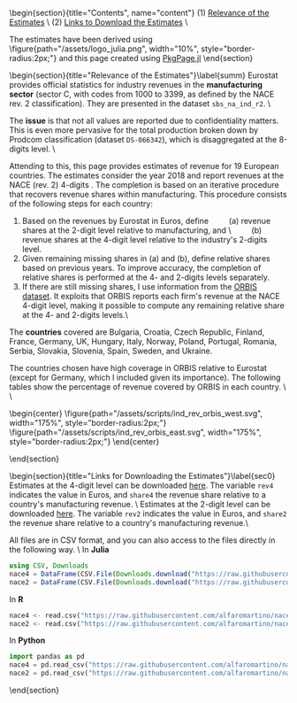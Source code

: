 <!-- =============================
     ABOUT
    ============================== -->
\begin{section}{title="Contents", name="content"}
(1) [Relevance of the Estimates](#summ) \\
(2) [Links to Download the Estimates](#sec0) \\

The estimates have been derived using \figure{path="/assets/logo_julia.png", width="10%", style="border-radius:2px;"}
and this page created using [PkgPage.jl](https://github.com/tlienart/PkgPage.jl)
\end{section}

<!-- ==============================
     SUMMARY
     ============================== -->
\begin{section}{title="Relevance of the Estimates"}\label{summ}
Eurostat provides official statistics for industry revenues in the **manufacturing sector** (sector C, with codes from 1000 to 3399, as defined by the NACE rev. 2 classification). They are presented in the dataset `sbs_na_ind_r2`. \\

The **issue** is that not all values are reported due to confidentiality matters. This is even more pervasive for the total production broken down by Prodcom classification (dataset `DS-066342`), which is disaggregated at the 8-digits level. \\

Attending to this, this page provides estimates of revenue for 19 European countries. The estimates consider the year 2018 and report revenues at the NACE (rev. 2) 4-digits . The completion is based on an iterative procedure that recovers revenue shares within manufacturing. This procedure consists of the following steps for each country:
1. Based on the revenues by Eurostat in Euros, define
	&ensp; &ensp; &ensp; (a) revenue shares at the 2-digit level relative to manufacturing, and \\
	&ensp; &ensp; &ensp; (b) revenue shares at the 4-digit level relative to the industry's 2-digits level.
2. Given remaining missing shares in (a) and (b), define relative shares based on previous years. To improve accuracy, the completion of relative shares is performed at the 4- and 2-digits levels separately.
1. If there are still missing shares, I use information from the [ORBIS dataset](https://www.bvdinfo.com/en-gb/our-products/data/international/orbis). It exploits that ORBIS reports each firm's revenue at the NACE 4-digit level, making it possible to compute any remaining relative share at the 4- and 2-digits levels.\\

The **countries** covered are Bulgaria, Croatia, Czech Republic, Finland, France, Germany, UK, Hungary, Italy, 
Norway, Poland, Portugal, Romania, Serbia, Slovakia, Slovenia, Spain, Sweden, and Ukraine. 

The countries chosen have high coverage in ORBIS relative to Eurostat (except for Germany, which I included given its importance). The following tables show the percentage of revenue covered by ORBIS in each country. \\ \\

\begin{center}
\figure{path="/assets/scripts/ind_rev_orbis_west.svg", width="175%", style="border-radius:2px;"}
\figure{path="/assets/scripts/ind_rev_orbis_east.svg", width="175%", style="border-radius:2px;"}
\end{center}



\end{section}


<!-- ==============================
     ESTIMATES
     ============================== -->
\begin{section}{title="Links for Downloading the Estimates"}\label{sec0}
Estimates at the 4-digit level can be downloaded [here](https://raw.githubusercontent.com/alfaromartino/nace4europe/main/page/_assets/euro_nace4.csv). The variable `rev4` indicates the value in Euros, and `share4` the revenue share relative to a country's manufacturing revenue. \\
Estimates at the 2-digit level can be downloaded [here](https://raw.githubusercontent.com/alfaromartino/nace4europe/main/page/_assets/euro_nace2.csv). The variable `rev2` indicates the value in Euros, and `share2` the revenue share relative to a country's manufacturing revenue.\\

All files are in CSV format, and you can also access to the files directly in the following way. \\
In **Julia** 

```julia
using CSV, Downloads
nace4 = DataFrame(CSV.File(Downloads.download("https://raw.githubusercontent.com/alfaromartino/nace4europe/main/page/_assets/euro_nace4.csv"))) 
nace2 = DataFrame(CSV.File(Downloads.download("https://raw.githubusercontent.com/alfaromartino/nace4europe/main/page/_assets/euro_nace2.csv")))
```

In **R**
```Python
nace4 <- read.csv("https://raw.githubusercontent.com/alfaromartino/nace4europe/main/page/_assets/euro_nace4.csv")
nace2 <- read.csv("https://raw.githubusercontent.com/alfaromartino/nace4europe/main/page/_assets/euro_nace2.csv")
```

In **Python**
```Python
import pandas as pd
nace4 = pd.read_csv("https://raw.githubusercontent.com/alfaromartino/nace4europe/main/page/_assets/euro_nace4.csv")
nace2 = pd.read_csv("https://raw.githubusercontent.com/alfaromartino/nace4europe/main/page/_assets/euro_nace2.csv")
```




\end{section}


